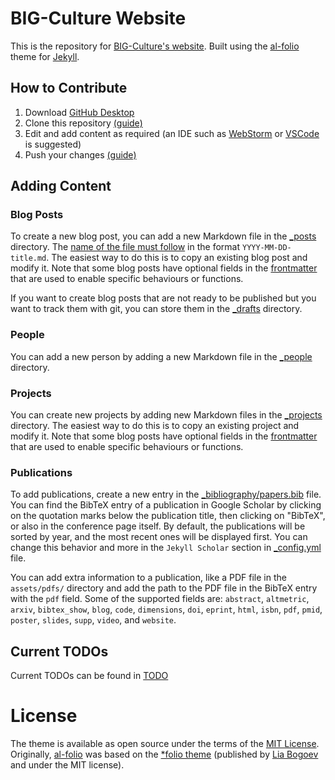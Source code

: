# BIG-Culture Website

This is the repository for [BIG-Culture's website](https://big-culture.github.io/).
Built using the [al-folio](https://github.com/alshedivat/al-folio) theme for [Jekyll](https://jekyllrb.com/).

## How to Contribute
1. Download [GitHub Desktop](https://desktop.github.com/)
2. Clone this repository [(guide)](https://docs.github.com/en/desktop/adding-and-cloning-repositories/cloning-and-forking-repositories-from-github-desktop#cloning-a-repository)
3. Edit and add content as required (an IDE such as [WebStorm](https://www.jetbrains.com/webstorm/) or [VSCode](https://code.visualstudio.com/) is suggested) 
4. Push your changes [(guide)](https://docs.github.com/en/desktop/making-changes-in-a-branch/pushing-changes-to-github-from-github-desktop)

## Adding Content

### Blog Posts

To create a new blog post, you can add a new Markdown file in the [\_posts](_posts/) directory. The [name of the file must follow](https://jekyllrb.com/docs/posts/#creating-posts) in the format `YYYY-MM-DD-title.md`. The easiest way to do this is to copy an existing blog post and modify it. Note that some blog posts have optional fields in the [frontmatter](https://jekyllrb.com/docs/front-matter/) that are used to enable specific behaviours or functions.

If you want to create blog posts that are not ready to be published but you want to track them with git, you can store them in the [\_drafts](_drafts/) directory.

### People

You can add a new person by adding a new Markdown file in the [\_people](_people/) directory.

### Projects

You can create new projects by adding new Markdown files in the [\_projects](_projects/) directory. The easiest way to do this is to copy an existing project and modify it. Note that some blog posts have optional fields in the [frontmatter](https://jekyllrb.com/docs/front-matter/) that are used to enable specific behaviours or functions.

### Publications

To add publications, create a new entry in the [\_bibliography/papers.bib](_bibliography/papers.bib) file. You can find the BibTeX entry of a publication in Google Scholar by clicking on the quotation marks below the publication title, then clicking on "BibTeX", or also in the conference page itself. By default, the publications will be sorted by year, and the most recent ones will be displayed first. You can change this behavior and more in the `Jekyll Scholar` section in [\_config.yml](_config.yml) file.

You can add extra information to a publication, like a PDF file in the `assets/pdfs/` directory and add the path to the PDF file in the BibTeX entry with the `pdf` field. Some of the supported fields are: `abstract`, `altmetric`, `arxiv`, `bibtex_show`, `blog`, `code`, `dimensions`, `doi`, `eprint`, `html`, `isbn`, `pdf`, `pmid`, `poster`, `slides`, `supp`, `video`, and `website`.

## Current TODOs

Current TODOs can be found in [TODO](TODO.md)

# License

The theme is available as open source under the terms of the [MIT License](https://github.com/alshedivat/al-folio/blob/master/LICENSE).
Originally, [al-folio](https://github.com/alshedivat/al-folio) was based on the [\*folio theme](https://github.com/bogoli/-folio) (published by [Lia Bogoev](https://liabogoev.com) and under the MIT license).
